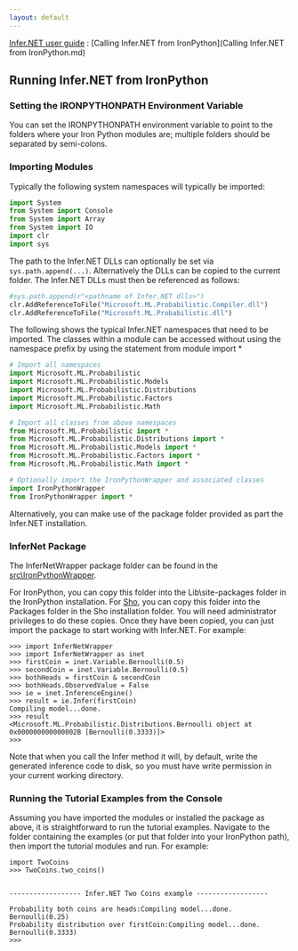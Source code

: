 ```yaml
---
layout: default 
--- 
```

[Infer.NET user guide](index.md) : [Calling Infer.NET from IronPython](Calling Infer.NET from IronPython.md)

## Running Infer.NET from IronPython

### Setting the IRONPYTHONPATH Environment Variable

You can set the IRONPYTHONPATH environment variable to point to the folders where your Iron Python modules are; multiple folders should be separated by semi-colons.

### Importing Modules

Typically the following system namespaces will typically be imported:

```python
import System  
from System import Console  
from System import Array  
from System import IO  
import clr  
import sys
```

The path to the Infer.NET DLLs can optionally be set via `sys.path.append(...)`. Alternatively the DLLs can be copied to the current folder. The Infer.NET DLLs must then be referenced as follows:

```python
#sys.path.append(r"<pathname of Infer.NET dlls>")  
clr.AddReferenceToFile("Microsoft.ML.Probabilistic.Compiler.dll")  
clr.AddReferenceToFile("Microsoft.ML.Probabilistic.dll")
```

The following shows the typical Infer.NET namespaces that need to be imported. The classes within a module can be accessed without using the namespace prefix by using the statement from module import *

```python
# Import all namespaces  
import Microsoft.ML.Probabilistic  
import Microsoft.ML.Probabilistic.Models  
import Microsoft.ML.Probabilistic.Distributions  
import Microsoft.ML.Probabilistic.Factors  
import Microsoft.ML.Probabilistic.Math

# Import all classes from above namespaces  
from Microsoft.ML.Probabilistic import *  
from Microsoft.ML.Probabilistic.Distributions import *  
from Microsoft.ML.Probabilistic.Models import *  
from Microsoft.ML.Probabilistic.Factors import *  
from Microsoft.ML.Probabilistic.Math import *

# Optionally import the IronPythonWrapper and associated classes  
import IronPythonWrapper  
from IronPythonWrapper import *
```

Alternatively, you can make use of the package folder provided as part the Infer.NET installation.

### InferNet Package

The InferNetWrapper package folder can be found in the [src\\IronPythonWrapper](https://github.com/dotnet/infer/tree/master/src/IronPythonWrapper).

For IronPython, you can copy this folder into the Lib\\site-packages folder in the IronPython installation. For [Sho](http://research.microsoft.com/sho/), you can copy this folder into the Packages folder in the Sho installation folder. You will need administrator privileges to do these copies. Once they have been copied, you can just import the package to start working with Infer.NET. For example:

```shell
>>> import InferNetWrapper  
>>> import InferNetWrapper as inet  
>>> firstCoin = inet.Variable.Bernoulli(0.5)  
>>> secondCoin = inet.Variable.Bernoulli(0.5)  
>>> bothHeads = firstCoin & secondCoin  
>>> bothHeads.ObservedValue = False  
>>> ie = inet.InferenceEngine()  
>>> result = ie.Infer(firstCoin)  
Compiling model...done. 
>>> result  
<Microsoft.ML.Probabilistic.Distributions.Bernoulli object at 0x000000000000002B [Bernoulli(0.3333)]>  
>>>
```

Note that when you call the Infer method it will, by default, write the generated inference code to disk, so you must have write permission in your current working directory.

### Running the Tutorial Examples from the Console

Assuming you have imported the modules or installed the package as above, it is straightforward to run the tutorial examples. Navigate to the folder containing the examples (or put that folder into your IronPython path), then import the tutorial modules and run. For example:

```shell
import TwoCoins  
>>> TwoCoins.two_coins()  


------------------ Infer.NET Two Coins example ------------------  

Probability both coins are heads:Compiling model...done. 
Bernoulli(0.25)  
Probability distribution over firstCoin:Compiling model...done. 
Bernoulli(0.3333)  
>>>
```
